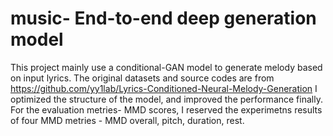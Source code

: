 # music- End-to-end deep generation model
This project mainly use a conditional-GAN model to generate melody based on input lyrics.
The original datasets and source codes are from https://github.com/yy1lab/Lyrics-Conditioned-Neural-Melody-Generation
I optimized the structure of the model, and improved the performance finally.
For the evaluation metries- MMD scores, I reserved the experimetns results of four MMD metries - MMD overall, pitch, duration, rest.
